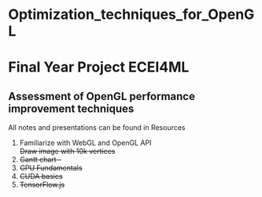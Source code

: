 ﻿# Optimization_techniques_for_OpenGL
<h1> Final Year Project ECEI4ML</h1>
<h2> Assessment of OpenGL performance improvement techniques </h2>
<body>
    <p>
        All notes and presentations can be found in Resources
    </p>
        <a href="https://docs.google.com/document/d/1RLh-AUVnSXL5UATSLUkmvJOgwc43KIXEKTOwjtlcQiE/edit?usp=sharing"> </a>
        <ol> 
            <li> Familiarize with WebGL and OpenGL API </li>
            <l1> <s> Draw image with 10k vertices <s></l1>
            <li> Gantt chart - </li>
            <li> GPU Fundamentals </li>
            <li> CUDA basics </li>
            <li> TensorFlow.js </li> 
        </ol>
</body>
